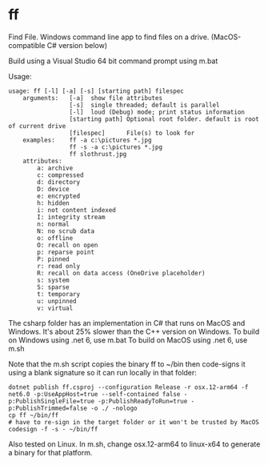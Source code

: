 # ff
Find File. Windows command line app to find files on a drive. (MacOS-compatible C# version below)

Build using a Visual Studio 64 bit command prompt using m.bat

Usage:

    usage: ff [-l] [-a] [-s] [starting path] filespec
        arguments:   [-a]  show file attributes
                     [-s]  single threaded; default is parallel
                     [-l]  loud (Debug) mode; print status information
                     [starting path] Optional root folder. default is root of current drive
                     [filespec]      File(s) to look for
        examples:    ff -a c:\pictures *.jpg
                     ff -s -a c:\pictures *.jpg
                     ff slothrust.jpg
        attributes:
            a: archive
            c: compressed
            d: directory
            D: device
            e: encrypted
            h: hidden
            i: not content indexed
            I: integrity stream
            n: normal
            N: no scrub data
            o: offline
            O: recall on open
            p: reparse point
            P: pinned
            r: read only
            R: recall on data access (OneDrive placeholder)
            s: system
            S: sparse
            t: temporary
            u: unpinned
            v: virtual
        
The csharp folder has an implementation in C# that runs on MacOS and Windows. It's about 25% slower than the C++ version on Windows.
To build on Windows using .net 6, use m.bat
To build on MacOS using .net 6, use m.sh

Note that the m.sh script copies the binary ff to ~/bin then code-signs it using a blank signature so it can run locally in that folder:

    dotnet publish ff.csproj --configuration Release -r osx.12-arm64 -f net6.0 -p:UseAppHost=true --self-contained false -p:PublishSingleFile=true -p:PublishReadyToRun=true -p:PublishTrimmed=false -o ./ -nologo
    cp ff ~/bin/ff
    # have to re-sign in the target folder or it won't be trusted by MacOS
    codesign -f -s - ~/bin/ff
    
Also tested on Linux. In m.sh, change osx.12-arm64 to linux-x64 to generate a binary for that platform.

